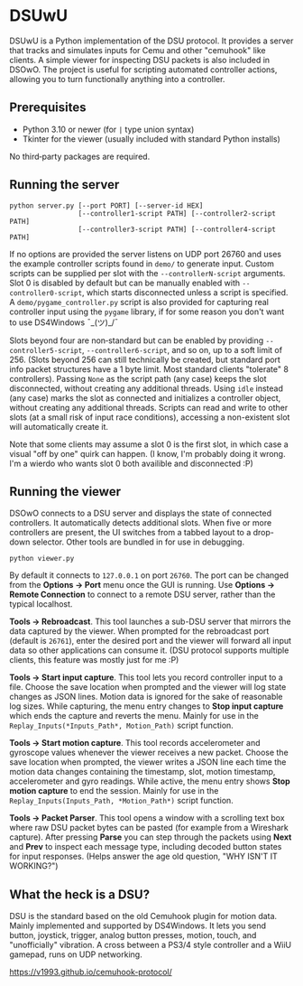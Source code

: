 # DSUwU

DSUwU is a Python implementation of the DSU protocol. It provides a server that tracks and simulates inputs for Cemu and other "cemuhook" like clients. A simple viewer for
inspecting DSU packets is also included in DSOwO. The project is useful for scripting automated controller actions, allowing you to turn functionally anything into a controller.

## Prerequisites

- Python 3.10 or newer (for `|` type union syntax)
- Tkinter for the viewer (usually included with standard Python installs)

No third‑party packages are required.

## Running the server

```
python server.py [--port PORT] [--server-id HEX]
                 [--controller1-script PATH] [--controller2-script PATH]
                 [--controller3-script PATH] [--controller4-script PATH]
```

If no options are provided the server listens on UDP port 26760 and uses the
example controller scripts found in `demo/` to generate input. Custom scripts
can be supplied per slot with the `--controllerN-script` arguments. Slot 0 is
disabled by default but can be manually enabled with `--controller0-script`,
which starts disconnected unless a script is specified. A
`demo/pygame_controller.py` script is also provided for capturing real controller
input using the `pygame` library, if for some reason you don't want to use DS4Windows ¯\_(ツ)_/¯

Slots beyond four are non‑standard but can be enabled by providing
`--controller5-script`, `--controller6-script`, and so on, up to a soft limit of
256. (Slots beyond 256 can still technically be created, but standard port info
packet structures have a 1 byte limit. Most standard clients "tolerate" 8 controllers).
Passing `None` as the script path (any case) keeps the slot disconnected, without
creating any additional threads. Using `idle` instead (any case) marks the slot as connected and initializes a controller object, without
creating any additional threads. Scripts can read and write to other slots (at a small risk of input race conditions), accessing a non-existent slot will automatically create it.

Note that some clients may assume a slot 0 is the first slot, in which case a visual "off by one" quirk can happen. (I know, I'm probably doing it wrong. I'm a wierdo who wants slot 0 both availible and disconnected :P)

## Running the viewer

DSOwO connects to a DSU server and displays the state of connected
controllers. It automatically detects additional slots. When five or
more controllers are present, the UI switches from a tabbed layout to a
drop-down selector. Other tools are bundled in for use in debugging.

```
python viewer.py
```

By default it connects to `127.0.0.1` on port `26760`. The port can be changed
from the **Options → Port** menu once the GUI is running. Use **Options →
Remote Connection** to connect to a remote DSU server, rather than the typical localhost.

**Tools → Rebroadcast**. This tool launches a sub-DSU server that mirrors the
data captured by the viewer. When prompted for the rebroadcast port (default is
`26761`), enter the desired port and the viewer will forward all input data
so other applications can consume it. (DSU protocol supports multiple clients, this feature was mostly just for me :P)

**Tools → Start input capture**. This tool lets you record controller input to a file.
Choose the save location when prompted and the viewer will log state changes as
JSON lines. Motion data is ignored for the sake of reasonable log sizes. While capturing, the menu entry changes to **Stop
input capture** which ends the capture and reverts the menu. Mainly for use in the `Replay_Inputs(*Inputs_Path*, Motion_Path)` script function.

**Tools → Start motion capture**. This tool records accelerometer and gyroscope values
whenever the viewer receives a new packet. Choose the save location when prompted, the
viewer writes a JSON line each time the motion data changes containing the
timestamp, slot, motion timestamp, accelerometer and gyro readings. While
active, the menu entry shows **Stop motion capture** to end the session. Mainly for use in the `Replay_Inputs(Inputs_Path, *Motion_Path*)` script function.

**Tools → Packet Parser**. This tool opens a window with a scrolling text box where raw
DSU packet bytes can be pasted (for example from a Wireshark capture). After
pressing **Parse** you can step through the packets using **Next** and
**Prev** to inspect each message type, including decoded button states for
input responses. (Helps answer the age old question, "WHY ISN'T IT WORKING?")

## What the heck is a DSU?

DSU is the standard based on the old Cemuhook plugin for motion data. Mainly implemented and supported by DS4Windows. It lets you send button, joystick, trigger, analog button presses, motion, touch, and "unofficially" vibration. A cross between a PS3/4 style controller and a WiiU gamepad, runs on UDP networking.

https://v1993.github.io/cemuhook-protocol/
